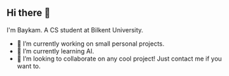 ## Hi there 👋
I'm Baykam. A CS student at Bilkent University. 
- 🔭 I’m currently working on small personal projects.
- 🌱 I’m currently learning AI.
- 👯 I’m looking to collaborate on any cool project! Just contact me if you want to.
<!--
**baykamsay/baykamsay** is a ✨ _special_ ✨ repository because its `README.md` (this file) appears on your GitHub profile.

Here are some ideas to get you started:

- 🔭 I’m currently working on ...
- 🌱 I’m currently learning ...
- 👯 I’m looking to collaborate on ...
- 🤔 I’m looking for help with ...
- 💬 Ask me about ...
- 📫 How to reach me: ...
- 😄 Pronouns: ...
- ⚡ Fun fact: ...
-->
